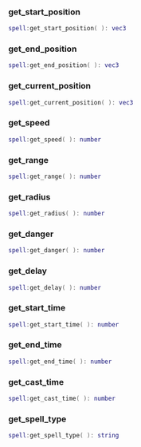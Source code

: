 ### get_start_position

```lua
spell:get_start_position( ): vec3
```

### get_end_position

```lua
spell:get_end_position( ): vec3
```

### get_current_position

```lua
spell:get_current_position( ): vec3
```

### get_speed

```lua
spell:get_speed( ): number
```

### get_range

```lua
spell:get_range( ): number
```

### get_radius

```lua
spell:get_radius( ): number
```

### get_danger

```lua
spell:get_danger( ): number
```

### get_delay

```lua
spell:get_delay( ): number
```

### get_start_time

```lua
spell:get_start_time( ): number
```

### get_end_time

```lua
spell:get_end_time( ): number
```

### get_cast_time

```lua
spell:get_cast_time( ): number
```

### get_spell_type

```lua
spell:get_spell_type( ): string
```